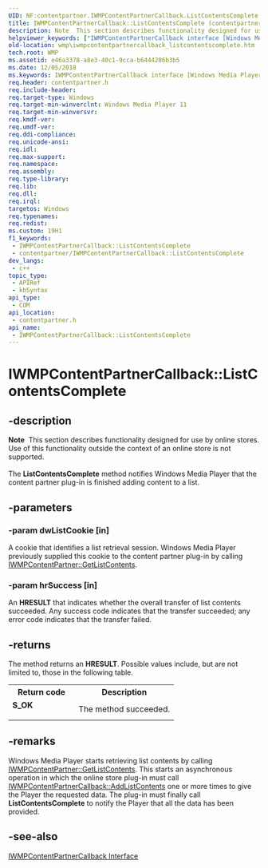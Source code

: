```yaml
---
UID: NF:contentpartner.IWMPContentPartnerCallback.ListContentsComplete
title: IWMPContentPartnerCallback::ListContentsComplete (contentpartner.h)
description: Note  This section describes functionality designed for use by online stores.
helpviewer_keywords: ["IWMPContentPartnerCallback interface [Windows Media Player]","ListContentsComplete method","IWMPContentPartnerCallback.ListContentsComplete","IWMPContentPartnerCallback::ListContentsComplete","IWMPContentPartnerCallbackListContentsComplete","ListContentsComplete","ListContentsComplete method [Windows Media Player]","ListContentsComplete method [Windows Media Player]","IWMPContentPartnerCallback interface","contentpartner/IWMPContentPartnerCallback::ListContentsComplete","wmp.iwmpcontentpartnercallback_listcontentscomplete"]
old-location: wmp\iwmpcontentpartnercallback_listcontentscomplete.htm
tech.root: WMP
ms.assetid: e46a3378-a8e3-40c1-9cca-b6444286b3b5
ms.date: 12/05/2018
ms.keywords: IWMPContentPartnerCallback interface [Windows Media Player],ListContentsComplete method, IWMPContentPartnerCallback.ListContentsComplete, IWMPContentPartnerCallback::ListContentsComplete, IWMPContentPartnerCallbackListContentsComplete, ListContentsComplete, ListContentsComplete method [Windows Media Player], ListContentsComplete method [Windows Media Player],IWMPContentPartnerCallback interface, contentpartner/IWMPContentPartnerCallback::ListContentsComplete, wmp.iwmpcontentpartnercallback_listcontentscomplete
req.header: contentpartner.h
req.include-header: 
req.target-type: Windows
req.target-min-winverclnt: Windows Media Player 11
req.target-min-winversvr: 
req.kmdf-ver: 
req.umdf-ver: 
req.ddi-compliance: 
req.unicode-ansi: 
req.idl: 
req.max-support: 
req.namespace: 
req.assembly: 
req.type-library: 
req.lib: 
req.dll: 
req.irql: 
targetos: Windows
req.typenames: 
req.redist: 
ms.custom: 19H1
f1_keywords:
 - IWMPContentPartnerCallback::ListContentsComplete
 - contentpartner/IWMPContentPartnerCallback::ListContentsComplete
dev_langs:
 - c++
topic_type:
 - APIRef
 - kbSyntax
api_type:
 - COM
api_location:
 - contentpartner.h
api_name:
 - IWMPContentPartnerCallback::ListContentsComplete
---
```


# IWMPContentPartnerCallback::ListContentsComplete


## -description

<div class="alert"><b>Note</b>  This section describes functionality designed for use by online stores. Use of this functionality outside the context of an online store is not supported.</div>
<div> </div>
The <b>ListContentsComplete</b> method notifies Windows Media Player that the content partner plug-in is finished adding content to a list.

## -parameters

### -param dwListCookie [in]

A cookie that identifies a list retrieval session. Windows Media Player previously supplied this cookie to the content partner plug-in by calling <a href="/windows/desktop/api/contentpartner/nf-contentpartner-iwmpcontentpartner-getlistcontents">IWMPContentPartner::GetListContents</a>.

### -param hrSuccess [in]

An <b>HRESULT</b> that indicates whether the overall transfer of list contents succeeded. Any success code indicates that the transfer succeeded; any error code indicates that the transfer failed.

## -returns

The method returns an <b>HRESULT</b>. Possible values include, but are not limited to, those in the following table.

<table>
<tr>
<th>Return code</th>
<th>Description</th>
</tr>
<tr>
<td width="40%">
<dl>
<dt><b>S_OK</b></dt>
</dl>
</td>
<td width="60%">
The method succeeded.

</td>
</tr>
</table>

## -remarks

Windows Media Player starts retrieving list contents by calling <a href="/windows/desktop/api/contentpartner/nf-contentpartner-iwmpcontentpartner-getlistcontents">IWMPContentPartner::GetListContents</a>. This starts an asynchronous operation in which the online store plug-in must call <a href="/windows/desktop/api/contentpartner/nf-contentpartner-iwmpcontentpartnercallback-addlistcontents">IWMPContentPartnerCallback::AddListContents</a> one or more times to give the Player the requested data. The plug-in must finally call <b>ListContentsComplete</b> to notify the Player that all the data has been provided.

## -see-also

<a href="/windows/desktop/api/contentpartner/nn-contentpartner-iwmpcontentpartnercallback">IWMPContentPartnerCallback Interface</a>

